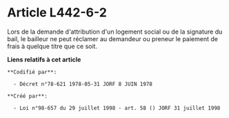# Article L442-6-2

Lors de la demande d'attribution d'un logement social ou de la signature du bail, le bailleur ne peut réclamer au demandeur
ou preneur le paiement de frais à quelque titre que ce soit.

**Liens relatifs à cet article**

	**Codifié par**:

	  - Décret n°78-621 1978-05-31 JORF 8 JUIN 1978

	**Créé par**:

	  - Loi n°98-657 du 29 juillet 1998 - art. 58 () JORF 31 juillet 1998
